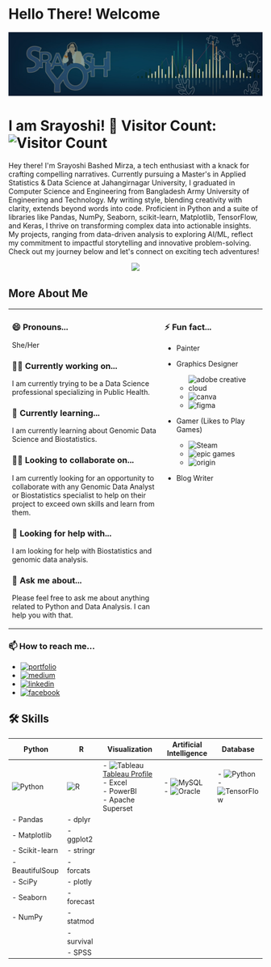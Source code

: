 
# Hello There! Welcome

![Cover](1697389551039.jpg)

# I am Srayoshi! 👋            Visitor Count: ![Visitor Count](https://profile-counter.glitch.me/{Srayoshi-Mirza}/count.svg)

Hey there! I'm Srayoshi Bashed Mirza, a tech enthusiast with a knack for crafting compelling narratives. Currently pursuing a Master's in Applied Statistics & Data Science at Jahangirnagar University, I graduated in Computer Science and Engineering from Bangladesh Army University of Engineering and Technology. My writing style, blending creativity with clarity, extends beyond words into code. Proficient in Python and a suite of libraries like Pandas, NumPy, Seaborn, scikit-learn, Matplotlib, TensorFlow, and Keras, I thrive on transforming complex data into actionable insights. My projects, ranging from data-driven analysis to exploring AI/ML, reflect my commitment to impactful storytelling and innovative problem-solving. Check out my journey below and let's connect on exciting tech adventures!

<div align="center">
  <a href="https://github.com/Srayoshi-Mirza">
  <img height="180em" src="https://github-readme-stats.vercel.app/api/top-langs/?username=Srayoshi-Mirza&layout=compact&langs_count=10&theme=radical&count_private=true&exclude_repo=frintter,kingburger"/>
  </a></div>
    
## More About Me

<table>
  <tr>
    <td width="60%" style="vertical-align: super;">
      
### 😄 Pronouns...
She/Her

### 👩‍💻 Currently working on...
I am currently trying to be a Data Science professional specializing in Public Health.

### 🧠 Currently learning...
I am currently learning about Genomic Data Science and Biostatistics.

### 👯‍♀️ Looking to collaborate on...
I am currently looking for an opportunity to collaborate with any Genomic Data Analyst or Biostatistics specialist to help on their project to exceed own skills and learn from them.

### 🤔 Looking for help with...
I am looking for help with Biostatistics and genomic data analysis.

### 💬 Ask me about...
Please feel free to ask me about anything related to Python and Data Analysis. I can help you with that.
    </td>
    <td width="40%" style="vertical-align: super;">
    
### ⚡️ Fun fact...
- Painter
- Graphics Designer  
  - ![adobe creative cloud](https://img.shields.io/badge/Adobe%20Creative%20Cloud-DA1F26?style=for-the-badge&logo=Adobe%20Creative%20Cloud&logoColor=white)  
  - ![canva](https://img.shields.io/badge/Canva-%2300C4CC.svg?&style=for-the-badge&logo=Canva&logoColor=white)  
  - ![figma](https://img.shields.io/badge/Figma-F24E1E?style=for-the-badge&logo=figma&logoColor=white)  
- Gamer (Likes to Play Games)  
  - ![Steam](https://img.shields.io/badge/Steam-000000?style=for-the-badge&logo=steam&logoColor=white)  
  - ![epic games](https://img.shields.io/badge/Epic%20Games-313131?style=for-the-badge&logo=Epic%20Games&logoColor=white)  
  - ![origin](https://img.shields.io/badge/Origin-148EFF?style=for-the-badge&logo=origin&logoColor=white)  
- Blog Writer

    </td>
  </tr>
</table>

### 📫 How to reach me...
- [![portfolio](https://img.shields.io/badge/my_portfolio-000?style=for-the-badge&logo=ko-fi&logoColor=white)](https://srayoshi-mirza.github.io)
- [![medium](https://img.shields.io/badge/Medium-12100E?style=for-the-badge&logo=medium&logoColor=white)](https://medium.com/@srayoshimirza)
- [![linkedin](https://img.shields.io/badge/linkedin-0A66C2?style=for-the-badge&logo=linkedin&logoColor=white)](https://www.linkedin.com/in/srayoshi-mirza/)
- [![facebook](https://img.shields.io/badge/Facebook-1877F2?style=for-the-badge&logo=facebook&logoColor=white)](https://www.facebook.com/srayoshim/)

## 🛠 Skills

| Python                                | R                                       | Visualization                                       | Artificial Intelligence                            | Database                                        |
|---------------------------------------|-----------------------------------------|----------------------------------------------------|----------------------------------------------------|------------------------------------------------|
| ![Python](https://img.shields.io/badge/Python-3776AB?style=for-the-badge&logo=python&logoColor=white)  | ![R](https://img.shields.io/badge/R-276DC3?style=for-the-badge&logo=r&logoColor=white)   | - ![Tableau](https://img.shields.io/badge/Tableau-E97627?style=for-the-badge&logo=Tableau&logoColor=white) [Tableau Profile](https://public.tableau.com/app/profile/srayoshi.mirza) <br> - Excel <br> - PowerBI <br> - Apache Superset  | - ![MySQL](https://img.shields.io/badge/MySQL-005C84?style=for-the-badge&logo=mysql&logoColor=white) <br> - ![Oracle](https://img.shields.io/badge/Oracle-F80000?style=for-the-badge&logo=Oracle&logoColor=white) | - ![Python](https://img.shields.io/badge/Python-3776AB?style=for-the-badge&logo=python&logoColor=white) <br> - ![TensorFlow](https://img.shields.io/badge/TensorFlow-FF6F00?style=for-the-badge&logo=tensorflow&logoColor=white) |
| - Pandas                              | - dplyr                                  |                                                    |                                                    |                                                |
| - Matplotlib                          | - ggplot2                               |                                                    |                                                    |                                                |
| - Scikit-learn                        | - stringr                               |                                                    |                                                    |                                                |
| - BeautifulSoup                       | - forcats                               |                                                    |                                                    |                                                |
| - SciPy                               | - plotly                                |                                                    |                                                    |                                                |
| - Seaborn                             | - forecast                              |                                                    |                                                    |                                                |
| - NumPy                               | - statmod                               |                                                    |                                                    |                                                |
|                                       | - survival                              |                                                    |                                                    |                                                |
|                                       | - SPSS                                  |                                                    |                                                    |                                                |





